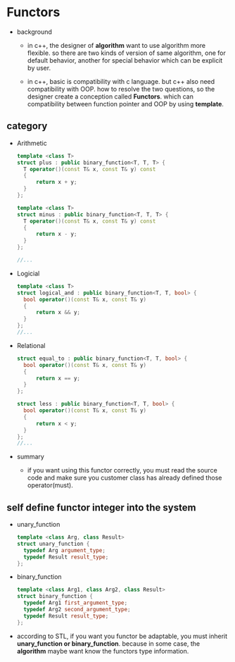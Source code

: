 #  Functors
- background
  - in c++, the designer of **algorithm** want to use algorithm more flexible. so there are two kinds of version of same algorithm, one for default behavior, another for special behavior which can be explicit by user.

  - in c++, basic is compatibility with c language. but c++ also need compatibility with OOP. how to resolve the two questions, so the designer create a conception called **Functors**. which can compatibility between function pointer and OOP by using **template**.

## category
- Arithmetic
  ```c++
  template <class T>
  struct plus : public binary_function<T, T, T> {
    T operator()(const T& x, const T& y) const
    {
        return x + y;
    }
  };

  template <class T>
  struct minus : public binary_function<T, T, T> {
    T operator()(const T& x, const T& y) const
    {
        return x - y;
    }
  };

  //...
  ```

- Logicial
  ```c++
  template <class T>
  struct logical_and : public binary_function<T, T, bool> {
    bool operator()(const T& x, const T& y)
    {
        return x && y;
    }
  };
  //...
  ```

- Relational
  ```c++
  struct equal_to : public binary_function<T, T, bool> {
    bool operator()(const T& x, const T& y)
    {
        return x == y;
    }
  };

  struct less : public binary_function<T, T, bool> {
    bool operator()(const T& x, const T& y)
    {
        return x < y;
    }
  };
  //...
  ```

- summary
  - if you want using this functor correctly, you must read the source code and make sure you customer class has already defined those operator(must).

## self define functor integer into the system
- unary_function
  ```c++
  template <class Arg, class Result>
  struct unary_function {
    typedef Arg argument_type;
    typedef Result result_type;
  };
  ```

- binary_function
  ```c++
  template <class Arg1, class Arg2, class Result>
  struct binary_function {
    typedef Arg1 first_argument_type;
    typedef Arg2 second_argument_type;
    typedef Result result_type;
  };
  ```

- according to STL, if you want you functor be adaptable, you must inherit **unary_function or binary_function**. because in some case, the **algorithm** maybe want know the functors type information.